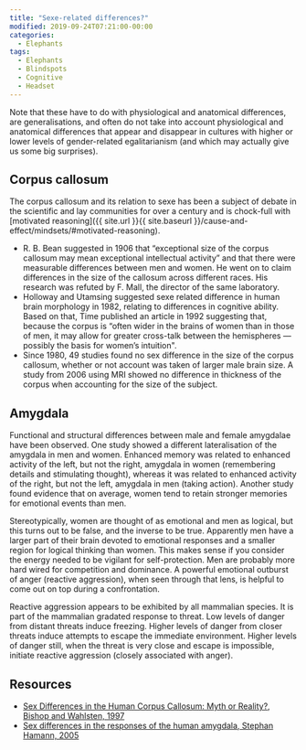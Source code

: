 ```yaml
---
title: "Sexe-related differences?"
modified: 2019-09-24T07:21:00-00:00
categories:
  - Elephants
tags:
  - Elephants
  - Blindspots
  - Cognitive
  - Headset
---
```

Note that these have to do with physiological and anatomical differences, are generalisations, and often do not take into account physiological and anatomical differences that appear and disappear in cultures with higher or lower levels of gender-related egalitarianism (and which may actually give us some big surprises).

## Corpus callosum

The corpus callosum and its relation to sexe has been a subject of debate in the scientific and lay communities for over a century and is chock-full with [motivated reasoning]({{ site.url }}{{ site.baseurl }}/cause-and-effect/mindsets/#motivated-reasoning).

* R. B. Bean suggested in 1906 that “exceptional size of the corpus callosum may mean exceptional intellectual activity” and that there were measurable differences between men and women. He went on to claim differences in the size of the callosum across different races. His research was refuted by F. Mall, the director of the same laboratory.
* Holloway and Utamsing suggested sexe related difference in human brain morphology in 1982, relating to differences in cognitive ability. Based on that, Time published an article in 1992 suggesting that, because the corpus is “often wider in the brains of women than in those of men, it may allow for greater cross-talk between the hemispheres — possibly the basis for women’s intuition".
* Since 1980, 49 studies found no sex difference in the size of the corpus callosum, whether or not account was taken of larger male brain size. A study from 2006 using MRI showed no difference in thickness of the corpus when accounting for the size of the subject.

## Amygdala

Functional and structural differences between male and female amygdalae have been observed. One study showed a different lateralisation of the amygdala in men and women. Enhanced memory was related to enhanced activity of the left, but not the right, amygdala in women (remembering details and stimulating thought), whereas it was related to enhanced activity of the right, but not the left, amygdala in men (taking action). Another study found evidence that on average, women tend to retain stronger memories for emotional events than men.

Stereotypically, women are thought of as emotional and men as logical, but this turns out to be false, and the inverse to be true. Apparently men have a larger part of their brain devoted to emotional responses and a smaller region for logical thinking than women. This makes sense if you consider the energy needed to be vigilant for self-protection. Men are probably more hard wired for competition and dominance. A powerful emotional outburst of anger (reactive aggression), when seen through that lens, is helpful to come out on top during a confrontation.

Reactive aggression appears to be exhibited by all mammalian species. It is part of the mammalian gradated response to threat. Low levels of danger from distant threats induce freezing. Higher levels of danger from closer threats induce attempts to escape the immediate environment. Higher levels of danger still, when the threat is very close and escape is impossible, initiate reactive aggression (closely associated with anger).

## Resources

* [Sex Differences in the Human Corpus Callosum: Myth or Reality?, Bishop and Wahlsten, 1997](http://gormanlab.ucsd.edu/courses/files/psy222/Bishop.pdf)
* [Sex differences in the responses of the human amygdala, Stephan Hamann, 2005](http://languagelog.ldc.upenn.edu/myl/llog/Brizendine/Hamann2005.pdf)


